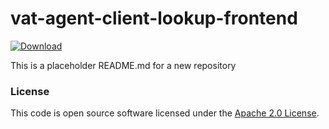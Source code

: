 
# vat-agent-client-lookup-frontend

 [ ![Download](https://api.bintray.com/packages/hmrc/releases/vat-agent-client-lookup-frontend/images/download.svg) ](https://bintray.com/hmrc/releases/vat-agent-client-lookup-frontend/_latestVersion)

This is a placeholder README.md for a new repository

### License

This code is open source software licensed under the [Apache 2.0 License]("http://www.apache.org/licenses/LICENSE-2.0.html").
